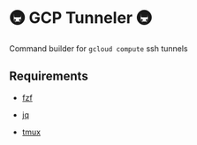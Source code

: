 # 🚇 GCP Tunneler 🚇

Command builder for `gcloud compute` ssh tunnels

## Requirements

- [fzf](https://github.com/junegunn/fzf?tab=readme-ov-file#installation)

- [jq](https://jqlang.org/download/)

- [tmux](https://github.com/tmux/tmux/wiki/Installing)
